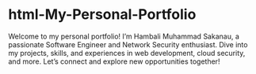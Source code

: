 # html-My-Personal-Portfolio
Welcome to my personal portfolio! I’m Hambali Muhammad Sakanau, a passionate Software Engineer and Network Security enthusiast. Dive into my projects, skills, and experiences in web development, cloud security, and more. Let’s connect and explore new opportunities together!
